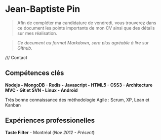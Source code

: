 Jean-Baptiste Pin
==

> Afin de compléter ma candidature de vendredi, vous trouverez dans ce document les points importants de mon CV ainsi que des détails sur mes réalisation. 

> *Ce document au format Markdown, sera plus agréable à lire sur Github.*

/// Contact

## Compétences clés

__Nodejs - MongoDB - Redis - Javascript - HTML5 - CSS3 - Architecture MVC - Git et SVN - Linux - Android__

Très bonne connaissance des méthodologie Agile : Scrum, XP, Lean et Kanban



## Expériences professionelles

**Taste Filter** - Montréal (*Nov 2012 - Présent*)
